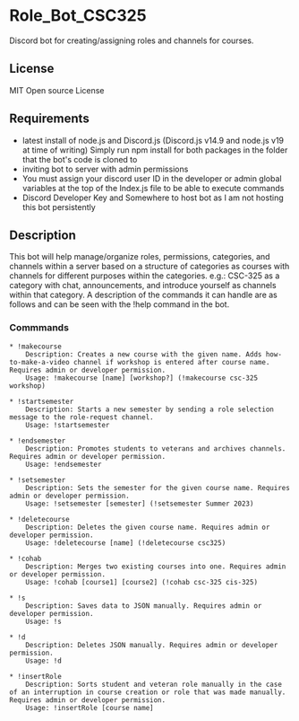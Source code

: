 # Role_Bot_CSC325
Discord bot for creating/assigning roles and channels for courses.

## License
MIT Open source License

## Requirements
* latest install of node.js and Discord.js (Discord.js v14.9 and node.js v19 at time of writing) Simply run npm install for both packages in the folder that the bot's code is cloned to
* inviting bot to server with admin permissions
* You must assign your discord user ID in the developer or admin global variables at the top of the Index.js file to be able to execute commands
* Discord Developer Key and Somewhere to host bot as I am not hosting this bot persistently

## Description
This bot will help manage/organize roles, permissions, categories, and channels within a server based on a structure of categories as courses with channels for different purposes within the categories. e.g.: CSC-325 as a category with chat, announcements, and introduce yourself as channels within that category. A description of the commands it can handle are as follows and can be seen with the !help command in the bot.

### Commmands
    * !makecourse
        Description: Creates a new course with the given name. Adds how-to-make-a-video channel if workshop is entered after course name. Requires admin or developer permission.
        Usage: !makecourse [name] [workshop?] (!makecourse csc-325 workshop)

    * !startsemester
        Description: Starts a new semester by sending a role selection message to the role-request channel.
        Usage: !startsemester

    * !endsemester
        Description: Promotes students to veterans and archives channels. Requires admin or developer permission.
        Usage: !endsemester

    * !setsemester
        Description: Sets the semester for the given course name. Requires admin or developer permission.
        Usage: !setsemester [semester] (!setsemester Summer 2023)

    * !deletecourse
        Description: Deletes the given course name. Requires admin or developer permission.
        Usage: !deletecourse [name] (!deletecourse csc325)

    * !cohab
        Description: Merges two existing courses into one. Requires admin or developer permission.
        Usage: !cohab [course1] [course2] (!cohab csc-325 cis-325)

    * !s
        Description: Saves data to JSON manually. Requires admin or developer permission.
        Usage: !s

    * !d
        Description: Deletes JSON manually. Requires admin or developer permission.
        Usage: !d

    * !insertRole
        Description: Sorts student and veteran role manually in the case of an interruption in course creation or role that was made manually. Requires admin or developer permission.
        Usage: !insertRole [course name]
